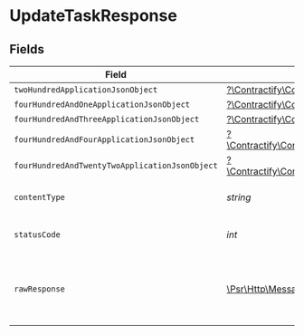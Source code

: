 # UpdateTaskResponse


## Fields

| Field                                                                                                                                                      | Type                                                                                                                                                       | Required                                                                                                                                                   | Description                                                                                                                                                |
| ---------------------------------------------------------------------------------------------------------------------------------------------------------- | ---------------------------------------------------------------------------------------------------------------------------------------------------------- | ---------------------------------------------------------------------------------------------------------------------------------------------------------- | ---------------------------------------------------------------------------------------------------------------------------------------------------------- |
| `twoHundredApplicationJsonObject`                                                                                                                          | [?\Contractify\ContractifyAPI\Models\Operations\UpdateTaskResponseBody](../../Models/Operations/UpdateTaskResponseBody.md)                                 | :heavy_minus_sign:                                                                                                                                         | OK                                                                                                                                                         |
| `fourHundredAndOneApplicationJsonObject`                                                                                                                   | [?\Contractify\ContractifyAPI\Models\Operations\UpdateTaskTasksResponseBody](../../Models/Operations/UpdateTaskTasksResponseBody.md)                       | :heavy_minus_sign:                                                                                                                                         | Unauthenticated                                                                                                                                            |
| `fourHundredAndThreeApplicationJsonObject`                                                                                                                 | [?\Contractify\ContractifyAPI\Models\Operations\UpdateTaskTasksResponseResponseBody](../../Models/Operations/UpdateTaskTasksResponseResponseBody.md)       | :heavy_minus_sign:                                                                                                                                         | Forbidden                                                                                                                                                  |
| `fourHundredAndFourApplicationJsonObject`                                                                                                                  | [?\Contractify\ContractifyAPI\Models\Operations\UpdateTaskTasksResponse404ResponseBody](../../Models/Operations/UpdateTaskTasksResponse404ResponseBody.md) | :heavy_minus_sign:                                                                                                                                         | Not Found                                                                                                                                                  |
| `fourHundredAndTwentyTwoApplicationJsonObject`                                                                                                             | [?\Contractify\ContractifyAPI\Models\Operations\UpdateTaskTasksResponse422ResponseBody](../../Models/Operations/UpdateTaskTasksResponse422ResponseBody.md) | :heavy_minus_sign:                                                                                                                                         | Invalid data posted                                                                                                                                        |
| `contentType`                                                                                                                                              | *string*                                                                                                                                                   | :heavy_check_mark:                                                                                                                                         | HTTP response content type for this operation                                                                                                              |
| `statusCode`                                                                                                                                               | *int*                                                                                                                                                      | :heavy_check_mark:                                                                                                                                         | HTTP response status code for this operation                                                                                                               |
| `rawResponse`                                                                                                                                              | [\Psr\Http\Message\ResponseInterface](https://www.php-fig.org/psr/psr-7/#33-psrhttpmessageresponseinterface)                                               | :heavy_check_mark:                                                                                                                                         | Raw HTTP response; suitable for custom response parsing                                                                                                    |